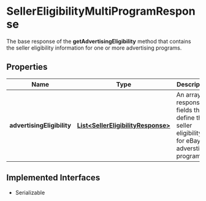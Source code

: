 

# SellerEligibilityMultiProgramResponse

The base response of the <b>getAdvertisingEligibility</b> method that contains the seller eligibility information for one or more advertising programs.
## Properties

Name | Type | Description | Notes
------------ | ------------- | ------------- | -------------
**advertisingEligibility** | [**List&lt;SellerEligibilityResponse&gt;**](SellerEligibilityResponse.md) | An array of response fields that define the seller eligibility for eBay adverstising programs. |  [optional]


## Implemented Interfaces

* Serializable


